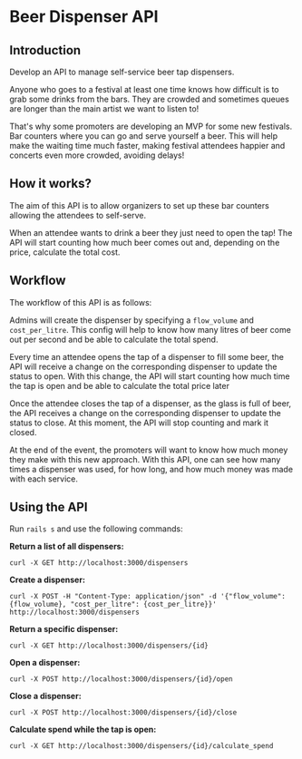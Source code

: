 # Beer Dispenser API

## Introduction
Develop an API to manage self-service beer tap dispensers.

Anyone who goes to a festival at least one time knows how difficult is to grab some drinks from the bars. They are crowded and sometimes queues are longer than the main artist we want to listen to!

That's why some promoters are developing an MVP for some new festivals. Bar counters where you can go and serve yourself a beer. This will help make the waiting time much faster, making festival attendees happier and concerts even more crowded, avoiding delays!

## How it works?

The aim of this API is to allow organizers to set up these bar counters allowing the attendees to self-serve.

When an attendee wants to drink a beer they just need to open the tap! The API will start counting how much beer comes out and, depending on the price, calculate the total cost.

## Workflow

The workflow of this API is as follows:

Admins will create the dispenser by specifying a `flow_volume` and `cost_per_litre`. This config will help to know how many litres of beer come out per second and be able to calculate the total spend.

Every time an attendee opens the tap of a dispenser to fill some beer, the API will receive a change on the corresponding dispenser to update the status to open. With this change, the API will start counting how much time the tap is open and be able to calculate the total price later

Once the attendee closes the tap of a dispenser, as the glass is full of beer, the API receives a change on the corresponding dispenser to update the status to close. At this moment, the API will stop counting and mark it closed.

At the end of the event, the promoters will want to know how much money they make with this new approach. With this API, one can see how many times a dispenser was used, for how long, and how much money was made with each service.

## Using the API
Run `rails s` and use the following commands:

**Return a list of all dispensers:**

    curl -X GET http://localhost:3000/dispensers

**Create a dispenser:**

    curl -X POST -H "Content-Type: application/json" -d '{"flow_volume": {flow_volume}, "cost_per_litre": {cost_per_litre}}' http://localhost:3000/dispensers

**Return a specific dispenser:**

    curl -X GET http://localhost:3000/dispensers/{id}

**Open a dispenser:**

    curl -X POST http://localhost:3000/dispensers/{id}/open

**Close a dispenser:**

    curl -X POST http://localhost:3000/dispensers/{id}/close

**Calculate spend while the tap is open:**

    curl -X GET http://localhost:3000/dispensers/{id}/calculate_spend
